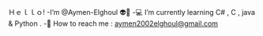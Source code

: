 Ｈｅｌｌｏ!
-I’m @Aymen-Elghoul 👽💚
-💻 I’m currently learning C# , C , java & Python .
-💭 How to reach me : aymen2002elghoul@gmail.com

<!---
Aymen-Elghoul/Aymen-Elghoul is a ✨ special ✨ repository because its `README.md` (this file) appears on your GitHub profile.
You can click the Preview link to take a look at your changes.
--->

